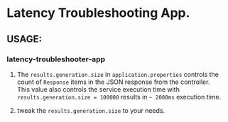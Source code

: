# Latency Troubleshooting App.

## USAGE:

### latency-troubleshooter-app
1. The `results.generation.size` in `application.properties` controls the count of `Response` items in the JSON response from the controller.  
   This value also controls the service execution time with `results.generation.size = 100000` results in `~ 2000ms` execution time.

2. tweak the `results.generation.size` to your needs. 
